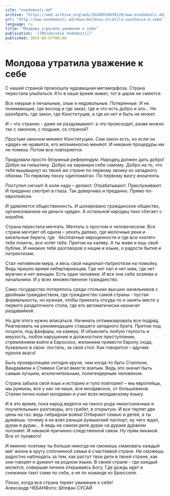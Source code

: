 ```yaml
---
site: "evedomosti.md"
archive: "https://web.archive.org/web/20240916030120/www.evedomosti.md/news/moldova-utratila-uvazhenie-k-sebe"
url: "http://www.evedomosti.md/news/moldova-utratila-uvazhenie-k-sebe"
language: ru
title: "Молдова утратила уважение к себе"
publication: '[[Moldavskie Vedomosti]]'
published: 2024-09-07T06:00
---
```


# Молдова утратила уважение к себе

С нашей страной произошла чудовищная метаморфоза. Страна перестала улыбаться. Кто в наше время живет, тот в цирке не смеется.

Все хмурые и печальные, злые и недовольные. Потерянные. И не понимающие, где восход и где закат, где и что есть добро и зло… Не разобрать, где закон, где Конституция, а где их нет и быть не может.

И – что странно - даже не раздумывают: а что происходит, разве можно так с законом, с людьми, со страной?

Простым законом меняют Конституцию. Сам закон есть, но если он «дяде» не нравится, его молниеносно меняют. И никакие процедуры им не помеха. Потом все повторяется.

Придумали просто безумный референдум. Народец должен дать добро! Добро на гильотину. Добро на харакири себе самому. Добро на то, что тебя вышвырнут из твоей же стране по первому звонку из западного обкома. По первому писку «дипломата». По первому визгу иноагента.

Поступил сигнал! А коли надо – делают. Отрабатывают. Прислуживают. И преданно смотрят в глаза. Так доверчиво и преданно. Прямо по-европейски.

И удивляется общественность. И шокировано гражданское общество, организованное на деньги «дяди». А остальной народец тихо сбегает с корабля.

Страна перестала мечтать. Мечтать о простом и человеческом. Вся страна мечтает об одном – уехать далеко, где молочные реки и кисельные берега, где   бесплатные евроценности и где все «хотят» тебе помочь, все хотят тебя. Притом на халяву. А ты живи и ешь свой бублик. И никаких тебе разговоров о нации и языке, о радости бытия и патриотизме.

Стал человеком мира, и весь свой национал-патриотизм на помойку. Ведь пришло время либертарианцев. Где нет пап и нет мам, где нет мужчин и нет женщин. Есть одни человеки. И все они себе хозяева и начальники. И у всех множественное гражданство.

Само государство потерялось среди стольких высших начальников с двойным гражданством, где гражданство самой страны - пустая формальность, но нужная, чтобы приехать откуда-то и занять место у первого раздаточного стола, где его автоматически назначат раздавайкой.

Но для этого нужно вписаться. Начинать оптимизировать все подряд. Реагировать на рекомендацию старшего западного брата. Притом под лозунги, под фанфары, на камеру. И объяснить любую глупость и мерзость, любое нарушение и должностное преступление, стремлением войти в Евросоюз, желанием привести Европу сюда, буквально в свою  постель, за свой стол. Как говорится – адучем еуропа акасэ!

Быть проевропецем сегодня круче, чем когда-то быть Сталлоне, Вандаммом и Стивено Сигал вместе взятым. Ведь это значит быть самым лучшим, исключительным, полигендерным человеком.

Страна забыла свой язык и историю и тупо повторяет – мы европейцы, мы румыны, все у нас не наше, все молдавское, от большевиков. Сталин лично ковал молдаван и учил всех молдавскому языку.

И в это время, пока народ ведется на такого рода «многозначные и поучительные» разговоры, его грабят, в открытую. И все терпят две цены на газ: ведь гибридная война! Отбирают семью и детей, а ты думаешь: почему я не взял раньше румынский паспорт, ну чего ждал, дурак я дурак... А ведь на самом деле дурак на дураке дураком погоняет. И никакой причинно-следственной связи. Ну прям никакой. Все от лукавого!

И именно поэтому ты больше никогда не сможешь смаковать каждый миг жизни в кругу сплоченной семьи в счастливой стране. Не сможешь радостно наблюдать за тем, как растут твои дети в твоей стране, как они говорят и думают на родном языке. В своей стране - где каждый молится, совершая личное открываясь Богу. Где дождь идет и снежинки тают сами по себе, а не по команде из Брюсселя.

Плохо, когда вся страна теряет уважение к себе!Александр ЧЕБАНФото: Штефан СУСАЙ